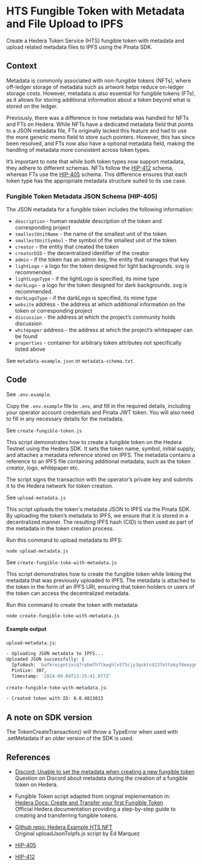# HTS Fungible Token with Metadata and File Upload to IPFS

Create a Hedera Token Service (HTS) fungible token with metadata and upload related metadata files to IPFS using the Pinata SDK. 

## Context

Metadata is commonly associated with non-fungible tokens (NFTs), where off-ledger storage of metadata such as artwork helps reduce on-ledger storage costs. However, metadata is also essential for fungible tokens (FTs), as it allows for storing additional information about a token beyond what is stored on the ledger.

Previously, there was a difference in how metadata was handled for NFTs and FTs on Hedera. While NFTs have a dedicated metadata field that points to a JSON metadata file, FTs originally lacked this feature and had to use the more generic memo field to store such pointers. However, this has since been resolved, and FTs now also have a optional metadata field, making the handling of metadata more consistent across token types.

It’s important to note that while both token types now support metadata, they adhere to different schemas. NFTs follow the [HIP-412](https://hips.hedera.com/hip/hip-412) schema, whereas FTs use the [HIP-405](https://hips.hedera.com/hip/hip-405) schema. This difference ensures that each token type has the appropriate metadata structure suited to its use case.

### Fungible Token Metadata JSON Schema (HIP-405)

The JSON metadata for a fungible token includes the following information:

    
 - `description` - human readable description of the token and corresponding project
- `smallestUnitName` - the name of the smallest unit of the token
- `smallestUnitSymbol` - the symbol of the smallest unit of the token
- `creator` - the entity that created the token
- `creatorDID` - the decentralized identifier of the creator
- `admin` - if the token has an admin key, the entity that manages that key
- `lightLogo` - a logo for the token designed for light backgrounds. svg is recommended.
- `lightLogoType` - if the lightLogo is specified, its mime type
- `darkLogo` - a logo for the token designed for dark backgrounds. svg is recommended.
- `darkLogoType` - if the darkLogo is specified, its mime type
- `website` address - the address at which additional information on the token or corresponding project
- `discussion` - the address at which the project’s community holds discussion
- `whitepaper` address - the address at which the project’s whitepaper can be found
- `properties` - container for arbitrary token attributes not specifically listed above


See `metadata-example.json` or `metadata-schema.txt`.


## Code

See `.env.example`.

Copy the `.env.example` file to `.env`, and fill in the required details, including your operator account credentials and Pinata JWT token. You will also need to fill in any necessary details for the metadata.

See `create-fungible-token.js`

This script demonstrates how to create a fungible token on the Hedera Testnet using the Hedera SDK. It sets the token name, symbol, initial supply, and attaches a metadata reference stored on IPFS. The metadata contains a reference to an IPFS file containing additional metadata, such as the token creator, logo, whitepaper etc.

The script signs the transaction with the operator’s private key and submits it to the Hedera network for token creation.

See `upload-metadata.js`

This script uploads the token's metadata JSON to IPFS via the Pinata SDK. By uploading the token’s metadata to IPFS, we ensure that it is stored in a decentralized manner. The resulting IPFS hash (CID) is then used as part of the metadata in the token creation process.

Run this command to upload metadata to IPFS:

```
node upload-metadata.js
```

See `create-fungible-toke-with-metadata.js`

This script demonstrates how to create the fungible token while linking the metadata that was previously uploaded to IPFS. The metadata is attached to the token in the form of an IPFS URI, ensuring that token holders or users of the token can access the decentralized metadata.

Run this command to create the token with metadata:

```
node create-fungible-toke-with-metadata.js
```


#### Example output

`upload-metadata.js`:

```bash
- Uploading JSON metadata to IPFS...
Uploaded JSON successfully: {
  IpfsHash: 'bafkreigntzxcq7rpbmfh7lkwghlx575cjy3qvktcd237ottokyf4eeyg6e',
  PinSize: 307,
  Timestamp: '2024-09-04T13:25:41.077Z'
```

`create-fungible-toke-with-metadata.js`:

```bash
- Created token with ID: 0.0.4813013
```


## A note on SDK version
The TokenCreateTransaction() will throw a TypeError when used with .setMetadata if an older version of the SDK is used. 


## References

- [Discord: Unable to set the metadata when creating a new fungible token](https://discord.com/channels/373889138199494658/768621337865486347/1278604790670299136)  
  Question on Discord about metadata during the creation of a fungible token on Hedera.

- Fungible Token script adapted from original implementation in:  
  [Hedera Docs: Create and Transfer your first Fungible Token](https://docs.hedera.com/hedera/tutorials/token/create-and-transfer-your-first-fungible-token)  
  Official Hedera documentation providing a step-by-step guide to creating and transferring fungible tokens.

- [Github repo: Hedera Example HTS NFT](https://github.com/ed-marquez/hedera-example-hts-nft-blog-p1-p2-p3/blob/main/uploadJsonToIpfs.jss)  
  Original uploadJsonToIpfs.js script by Ed Marquez

- [HIP-405](https://hips.hedera.com/hip/hip-405)
- [HIP-412](https://hips.hedera.com/hip/hip-412)



